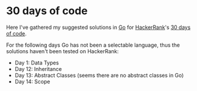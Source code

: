 # 30 days of code

Here I've gathered my suggested solutions in [Go](https://golang.org/) for [HackerRank](https://www.hackerrank.com/)'s [30 days of code](https://www.hackerrank.com/domains/tutorials/30-days-of-code).

For the following days Go has not been a selectable language, thus the solutions haven't been tested on HackerRank:

* Day 1: Data Types
* Day 12: Inheritance
* Day 13: Abstract Classes (seems there are no abstract classes in Go)
* Day 14: Scope
